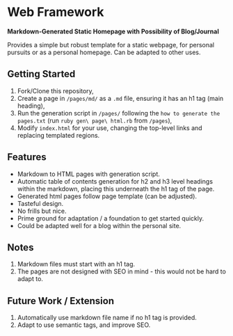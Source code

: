 # Web Framework
**Markdown-Generated Static Homepage with Possibility of Blog/Journal**

Provides a simple but robust template for a static webpage, for personal pursuits or as a personal homepage. Can be adapted to other uses.
## Getting Started
1. Fork/Clone this repository,
2. Create a page in `/pages/md/` as a `.md` file, ensuring it has an h1 tag (main heading),
3. Run the generation script in `/pages/` following the `how to generate the pages.txt` (run `ruby gen\ page\ html.rb` from `/pages`),
4. Modify `index.html` for your use, changing the top-level links and replacing templated regions.
## Features
- Markdown to HTML pages with generation script.
- Automatic table of contents generation for h2 and h3 level headings within the markdown, placing this underneath the h1 tag of the page.
- Generated html pages follow page template (can be adjusted).
- Tasteful design.
- No frills but nice.
- Prime ground for adaptation / a foundation to get started quickly.
- Could be adapted well for a blog within the personal site.
## Notes 
1. Markdown files must start with an h1 tag. 
2. The pages are not designed with SEO in mind - this would not be hard to adapt to.
## Future Work / Extension
1. Automatically use markdown file name if no h1 tag is provided.
2. Adapt to use semantic tags, and improve SEO.
